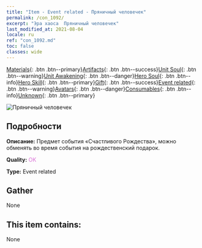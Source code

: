 ```yaml
---
title: "Item - Event related - Пряничный человечек"
permalink: /con_1092/
excerpt: "Эра хаоса  Пряничный человечек"
last_modified_at: 2021-08-04
locale: ru
ref: "con_1092.md"
toc: false
classes: wide
---
```

 [Materials](/ItemsRU/){: .btn .btn--primary}[Artifacts](/ItemsRU/Artifacts/){: .btn .btn--success}[Unit Soul](/ItemsRU/UnitSoul/){: .btn .btn--warning}[Unit Awakening](/ItemsRU/UnitAwakening/){: .btn .btn--danger}[Hero Soul](/ItemsRU/HeroSoul/){: .btn .btn--info}[Hero Skill](/ItemsRU/HeroSkill/){: .btn .btn--primary}[Gift](/ItemsRU/Gift/){: .btn .btn--success}[Event related](/ItemsRU/Events/){: .btn .btn--warning}[Avatars](/ItemsRU/Avatars/){: .btn .btn--danger}[Consumables](/ItemsRU/Consumables/){: .btn .btn--info}[Unknown](/ItemsRU/Unknown/){: .btn .btn--primary}

 ![Пряничный человечек](/images/t/i_690018.png)

## Подробности
 **Описание:** Предмет события «Счастливого Рождества», можно обменять во время события на рождественский подарок.

 **Quality:** <span style="color: #DA70D6">OK</span>

 **Type:** Event related

## Gather

  None

## This item contains:

  None


